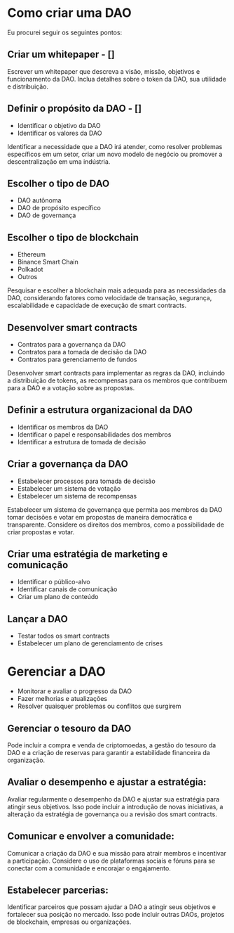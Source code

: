 # Como criar uma DAO

Eu procurei seguir os seguintes pontos:

## Criar um whitepaper - []

Escrever um whitepaper que descreva a visão, missão, objetivos e funcionamento da DAO. Inclua detalhes sobre o token da DAO, sua utilidade e distribuição.

## Definir o propósito da DAO - []
 
* Identificar o objetivo da DAO
* Identificar os valores da DAO

Identificar a necessidade que a DAO irá atender, como resolver problemas específicos em um setor, criar um novo modelo de negócio ou promover a descentralização em uma indústria.

## Escolher o tipo de DAO

* DAO autônoma
* DAO de propósito específico
* DAO de governança

## Escolher o tipo de blockchain

* Ethereum
* Binance Smart Chain
* Polkadot
* Outros

Pesquisar e escolher a blockchain mais adequada para as necessidades da DAO, considerando fatores como velocidade de transação, segurança, escalabilidade e capacidade de execução de smart contracts.

## Desenvolver smart contracts

* Contratos para a governança da DAO
* Contratos para a tomada de decisão da DAO
* Contratos para gerenciamento de fundos

Desenvolver smart contracts para implementar as regras da DAO, incluindo a distribuição de tokens, as recompensas para os membros que contribuem para a DAO e a votação sobre as propostas.

## Definir a estrutura organizacional da DAO

* Identificar os membros da DAO
* Identificar o papel e responsabilidades dos membros
* Identificar a estrutura de tomada de decisão

## Criar a governança da DAO

* Estabelecer processos para tomada de decisão
* Estabelecer um sistema de votação
* Estabelecer um sistema de recompensas

Estabelecer um sistema de governança que permita aos membros da DAO tomar decisões e votar em propostas de maneira democrática e transparente. Considere os direitos dos membros, como a possibilidade de criar propostas e votar.

## Criar uma estratégia de marketing e comunicação

* Identificar o público-alvo
* Identificar canais de comunicação
* Criar um plano de conteúdo

## Lançar a DAO

* Testar todos os smart contracts
* Estabelecer um plano de gerenciamento de crises

# Gerenciar a DAO

* Monitorar e avaliar o progresso da DAO
* Fazer melhorias e atualizações
* Resolver quaisquer problemas ou conflitos que surgirem

## Gerenciar o tesouro da DAO

Pode incluir a compra e venda de criptomoedas, a gestão do tesouro da DAO e a criação de reservas para garantir a estabilidade financeira da organização.

## Avaliar o desempenho e ajustar a estratégia:

Avaliar regularmente o desempenho da DAO e ajustar sua estratégia para atingir seus objetivos. Isso pode incluir a introdução de novas iniciativas, a alteração da estratégia de governança ou a revisão dos smart contracts.

## Comunicar e envolver a comunidade:

Comunicar a criação da DAO e sua missão para atrair membros e incentivar a participação. Considere o uso de plataformas sociais e fóruns para se conectar com a comunidade e encorajar o engajamento.

## Estabelecer parcerias:
Identificar parceiros que possam ajudar a DAO a atingir seus objetivos e fortalecer sua posição no mercado. Isso pode incluir outras DAOs, projetos de blockchain, empresas ou organizações.
